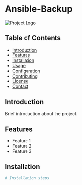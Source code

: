 # Ansible-Backup
![Project Logo](https://your-image-url.com/logo.png)



## Table of Contents
- [Introduction](#introduction)
- [Features](#features)
- [Installation](#installation)
- [Usage](#usage)
- [Configuration](#configuration)
- [Contributing](#contributing)
- [License](#license)
- [Contact](#contact)

## Introduction
Brief introduction about the project.

## Features
- Feature 1
- Feature 2
- Feature 3

## Installation
```bash
# Installation steps
